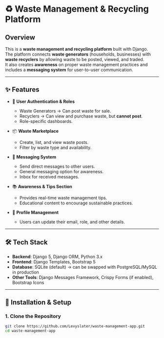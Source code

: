# ♻️ Waste Management & Recycling Platform

## Overview
This is a **waste management and recycling platform** built with Django.  
The platform connects **waste generators** (households, businesses) with **waste recyclers** by allowing waste to be posted, viewed, and traded.  
It also creates **awareness** on proper waste management practices and includes a **messaging system** for user-to-user communication.

---

## ✨ Features
- 🔑 **User Authentication & Roles**  
  - Waste Generators → Can post waste for sale.  
  - Recyclers → Can view and purchase waste, but **cannot post**.  
  - Role-specific dashboards.  

- 📦 **Waste Marketplace**  
  - Create, list, and view waste posts.  
  - Filter by waste type and availability.  

- 💬 **Messaging System**  
  - Send direct messages to other users.  
  - General messaging option for awareness.  
  - Inbox for received messages.  

- 📚 **Awareness & Tips Section**  
  - Provides real-time waste management tips.  
  - Educational content to encourage sustainable practices.  

- 👤 **Profile Management**  
  - Users can update their email, role, and other details.  

---

## 🛠️ Tech Stack
- **Backend**: Django 5, Django ORM, Python 3.x  
- **Frontend**: Django Templates, Bootstrap 5  
- **Database**: SQLite (default) → can be swapped with PostgreSQL/MySQL in production  
- **Other Tools**: Django Messages Framework, Crispy Forms (if enabled), Bootstrap Icons  

---

## 🚀 Installation & Setup

### 1. Clone the Repository
```bash
git clone https://github.com/Levyslater/waste-management-app.git
cd waste-management-app
